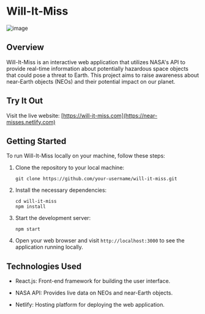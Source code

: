 # Will-It-Miss

![image](https://github.com/edwintyx/will-it-miss/assets/23330497/737c3d6e-5e08-40a2-b2e3-d26f33ece588)

## Overview

Will-It-Miss is an interactive web application that utilizes NASA's API to provide real-time information about potentially hazardous space objects that could pose a threat to Earth. This project aims to raise awareness about near-Earth objects (NEOs) and their potential impact on our planet.

## Try It Out

Visit the live website: [https://will-it-miss.com](https://near-misses.netlify.com)

## Getting Started

To run Will-It-Miss locally on your machine, follow these steps:

1. Clone the repository to your local machine:

   ```
   git clone https://github.com/your-username/will-it-miss.git
   ```

2. Install the necessary dependencies:

   ```
   cd will-it-miss
   npm install
   ```

3. Start the development server:

   ```
   npm start
   ```

4. Open your web browser and visit `http://localhost:3000` to see the application running locally.

## Technologies Used

- React.js: Front-end framework for building the user interface.

- NASA API: Provides live data on NEOs and near-Earth objects.

- Netlify: Hosting platform for deploying the web application.
